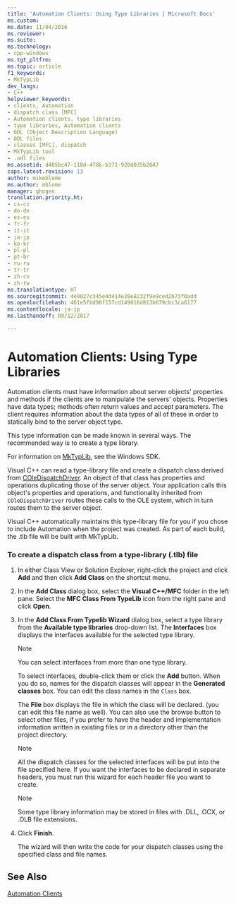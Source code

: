```yaml
---
title: 'Automation Clients: Using Type Libraries | Microsoft Docs'
ms.custom: 
ms.date: 11/04/2016
ms.reviewer: 
ms.suite: 
ms.technology:
- cpp-windows
ms.tgt_pltfrm: 
ms.topic: article
f1_keywords:
- MkTypLib
dev_langs:
- C++
helpviewer_keywords:
- clients, Automation
- dispatch class [MFC]
- Automation clients, type libraries
- type libraries, Automation clients
- ODL (Object Description Language)
- ODL files
- classes [MFC], dispatch
- MkTypLib tool
- .odl files
ms.assetid: d405bc47-118d-4786-b371-920d035b2047
caps.latest.revision: 13
author: mikeblome
ms.author: mblome
manager: ghogen
translation.priority.ht:
- cs-cz
- de-de
- es-es
- fr-fr
- it-it
- ja-jp
- ko-kr
- pl-pl
- pt-br
- ru-ru
- tr-tr
- zh-cn
- zh-tw
ms.translationtype: HT
ms.sourcegitcommit: 4e0027c345e4d414e28e8232f9e9ced2b73f0add
ms.openlocfilehash: 461e5fbd90f157cd149016d813b679cbc3ca6177
ms.contentlocale: ja-jp
ms.lasthandoff: 09/12/2017

---
```

# <a name="automation-clients-using-type-libraries"></a>Automation Clients: Using Type Libraries
Automation clients must have information about server objects' properties and methods if the clients are to manipulate the servers' objects. Properties have data types; methods often return values and accept parameters. The client requires information about the data types of all of these in order to statically bind to the server object type.  
  
 This type information can be made known in several ways. The recommended way is to create a type library.  
  
 For information on [MkTypLib](http://msdn.microsoft.com/library/windows/desktop/aa366797), see the Windows SDK.  
  
 Visual C++ can read a type-library file and create a dispatch class derived from [COleDispatchDriver](../mfc/reference/coledispatchdriver-class.md). An object of that class has properties and operations duplicating those of the server object. Your application calls this object's properties and operations, and functionality inherited from `COleDispatchDriver` routes these calls to the OLE system, which in turn routes them to the server object.  
  
 Visual C++ automatically maintains this type-library file for you if you chose to include Automation when the project was created. As part of each build, the .tlb file will be built with MkTypLib.  
  
### <a name="to-create-a-dispatch-class-from-a-type-library-tlb-file"></a>To create a dispatch class from a type-library (.tlb) file  
  
1.  In either Class View or Solution Explorer, right-click the project and click **Add** and then click **Add Class** on the shortcut menu.  
  
2.  In the **Add Class** dialog box, select the **Visual C++/MFC** folder in the left pane. Select the **MFC Class From TypeLib** icon from the right pane and click **Open**.  
  
3.  In the **Add Class From Typelib Wizard** dialog box, select a type library from the **Available type libraries** drop-down list. The **Interfaces** box displays the interfaces available for the selected type library.  
  
    > [!NOTE]
    >  You can select interfaces from more than one type library.  
  
     To select interfaces, double-click them or click the **Add** button. When you do so, names for the dispatch classes will appear in the **Generated classes** box. You can edit the class names in the `Class` box.  
  
     The **File** box displays the file in which the class will be declared. (you can edit this file name as well). You can also use the browse button to select other files, if you prefer to have the header and implementation information written in existing files or in a directory other than the project directory.  
  
    > [!NOTE]
    >  All the dispatch classes for the selected interfaces will be put into the file specified here. If you want the interfaces to be declared in separate headers, you must run this wizard for each header file you want to create.  
  
    > [!NOTE]
    >  Some type library information may be stored in files with .DLL, .OCX, or .OLB file extensions.  
  
4.  Click **Finish**.  
  
     The wizard will then write the code for your dispatch classes using the specified class and file names.  
  
## <a name="see-also"></a>See Also  
 [Automation Clients](../mfc/automation-clients.md)


